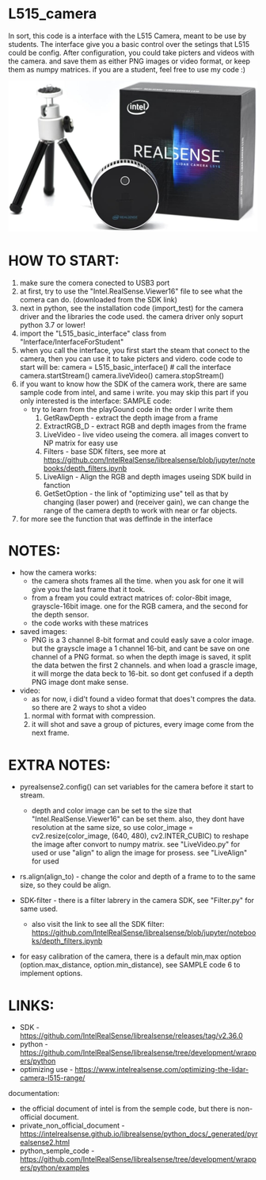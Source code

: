 # L515_camera
In sort, this code is a interface with the L515 Camera, meant to be use by students. 
The interface give you a basic control over the setings that L515 could be config. 
After configuration, you could take picters and videos with the camera. and save them as either PNG images or video format, or keep them as numpy matrices. 
if you are a student, feel free to use my code :)

![alt text](https://github.com/BIueMan/L515_camera/blob/master/Images/51Spe%2BHSN2S._AC_SL1200_.jpg)

# HOW TO START:
1) make sure the comera conected to USB3 port
2) at first, try to use the "Intel.RealSense.Viewer16" file to see what the comera can do. (downloaded from the SDK link)
3) next in python, see the installation code (import_test) for the camera driver and the libraries the code used. the camera driver only sopurt python 3.7 or lower!
4) import the "L515_basic_interface" class from "Interface/InterfaceForStudent"
5) when you call the interface, you first start the steam that conect to the camera, then you can use it to take picters and videro.
   code code to start will be:
        camera = L515_basic_interface()  # call the interface
        camera.startStream()
        camera.liveVideo()
        camera.stopStream()
6) if you want to know how the SDK of the camera work, there are same sample code from intel, and same i write. you may skip this part if you only interested is the interface:
   SAMPLE code:
    * try to learn from the playGound code in the order I write them
      1) GetRawDepth - extract the depth image from a frame
      2) ExtractRGB_D - extract RGB and depth images from the frame
      3) LiveVideo - live video useing the comera. all images convert to NP matrix for easy use
      4) Filters - base SDK filters, see more at https://github.com/IntelRealSense/librealsense/blob/jupyter/notebooks/depth_filters.ipynb
      5) LiveAlign - Align the RGB and depth images useing SDK build in fanction
      6) GetSetOption - the link of "optimizing use" tell as that by changing (laser power) and (receiver gain),
         we can change the range of the camera depth to work with near or far objects.
7) for more see the function that was deffinde in the interface

# NOTES:
* how the camera works:
	* the camera shots frames all the time. when you ask for one it will give you the last frame that it took.
	* from a fream you could extract matrices of: color-8bit image, grayscle-16bit image. one for the RGB camera, and the second for the depth sensor.
	* the code works with these matrices
* saved images:
	* PNG is a 3 channel 8-bit format and could easly save a color image. but the grayscle image a 1 channel 16-bit, and cant be save on one channel of a PNG format.
      so when the depth image is saved, it split the data betwen the first 2 channels. and when load a grascle image, it will morge the data beck to 16-bit.
      so dont get confused if a depth PNG image dont make sense.
* video:
	* as for now, i did't found a video format that does't compres the data. so there are 2 ways to shot a video
    1) normal with format with compression.
    2) it will shot and save a group of pictures, every image come from the next frame.
    
    
# EXTRA NOTES:
* pyrealsense2.config() can set variables for the camera before it start to stream. 
	- depth and color image can be set to the size that "Intel.RealSense.Viewer16" can be set them.
    	  also, they dont have resolution at the same size, so use color_image = cv2.resize(color_image, (640, 480), cv2.INTER_CUBIC) to reshape the image after convort to numpy matrix. see "LiveVideo.py" for used
	  or use "align" to align the image for prosess. see "LiveAlign" for used

* rs.align(align_to) - change the color and depth of a frame to to the same size, so they could be align.
* SDK-filter - there is a filter labrery in the camera SDK, see "Filter.py" for same used.
	- also visit the link to see all the SDK filter: https://github.com/IntelRealSense/librealsense/blob/jupyter/notebooks/depth_filters.ipynb
* for easy calibration of the camera, there is a default min,max option (option.max_distance, option.min_distance), see SAMPLE code 6 to implement options.


# LINKS:
* SDK - https://github.com/IntelRealSense/librealsense/releases/tag/v2.36.0
* python - https://github.com/IntelRealSense/librealsense/tree/development/wrappers/python
* optimizing use - https://www.intelrealsense.com/optimizing-the-lidar-camera-l515-range/

documentation:
* the official document of intel is from the semple code, but there is non-official document.
* private_non_official_document - https://intelrealsense.github.io/librealsense/python_docs/_generated/pyrealsense2.html
* python_semple_code - https://github.com/IntelRealSense/librealsense/tree/development/wrappers/python/examples
